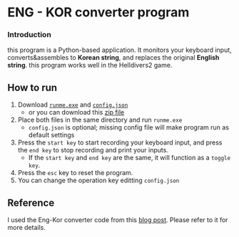 # ENG - KOR converter program
### Introduction
this program is a Python-based application. It monitors your keyboard input, converts&assembles to **Korean string**, and replaces the original **English string**. this program works well in the Helldivers2 game.

## How to run
1. Download [`runme.exe`](./dist/runme.exe) and [`config.json`](./dist/config.json) 
    - or you can download this [zip file](./download.zip)
2. Place both files in the same directory and run `runme.exe` 
    - `config.json` is optional; missing config file will make program run as default settings
3. Press the `start key` to start recording your keyboard input, and press the `end key` to stop recording and print your inputs.
    - If the `start key` and `end key` are the same, it will function as a `toggle key`.
4. Press the `esc` key to reset the program.
5. You can change the operation key editting `config.json`

## Reference
I used the Eng-Kor converter code from this [blog post](https://mizykk.tistory.com/115). Please refer to it for more details.